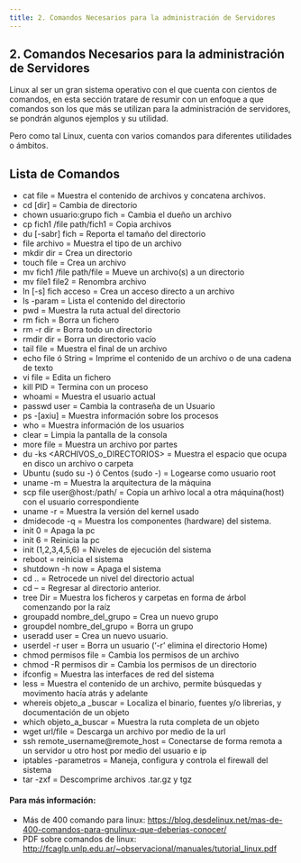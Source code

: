 ```yaml
---
title: 2. Comandos Necesarios para la administración de Servidores
---
```

## 2. Comandos Necesarios para la administración de Servidores

Linux al ser un gran sistema operativo con el que cuenta con cientos de comandos, en esta  sección tratare de resumir con un enfoque a que comandos son los que más se utilizan para la administración de servidores, se pondrán algunos ejemplos y su utilidad.

Pero como tal Linux, cuenta con varios comandos para diferentes utilidades o ámbitos. 


## Lista de Comandos


* cat  file =  Muestra el contenido de archivos y concatena archivos.
* cd [dir]  =  Cambia de directorio
* chown usuario:grupo fich  =  Cambia el dueño un archivo
* cp fich1  /file path/fich1  =  Copia archivos
* du [-sabr] fich  =  Reporta el tamaño del directorio
* file archivo  =   Muestra el tipo de un archivo
* mkdir dir   =  Crea un directorio
* touch file   =  Crea un archivo
* mv fich1   /file path/file  =  Mueve un archivo(s) a un directorio
* mv file1   file2   =   Renombra archivo
* ln [-s] fich acceso   =   Crea un acceso directo a un archivo
* ls -param  =  Lista el contenido del directorio
* pwd  =   Muestra la ruta actual del directorio
* rm fich  =  Borra un fichero
* rm -r dir  =  Borra todo un directorio
* rmdir dir  =  Borra un directorio vacío
* tail  file  =  Muestra el final de un archivo
* echo file ó String =  Imprime el contenido de un archivo o de una cadena de texto
* vi file  =  Edita un fichero
* kill  PID  = Termina con un proceso
* whoami   =  Muestra el usuario actual
* passwd  user =  Cambia la contraseña de un Usuario
* ps -[axiu]  =  Muestra información sobre los procesos
* who  =  Muestra información de los usuarios
* clear  =  Limpia la pantalla de la consola
* more  file  =  Muestra un archivo por partes
* du -ks <ARCHIVOS_o_DIRECTORIOS>   =  Muestra el espacio que ocupa en disco un archivo o carpeta
* Ubuntu (sudo su -)  ó  Centos (sudo -)  =  Logearse como usuario root
* uname -m   =  Muestra la arquitectura de la máquina  
* scp file  user@host:/path/   =  Copia un arhivo local a otra máquina(host) con el usuario correspondiente
* uname -r = Muestra la versión del kernel usado
* dmidecode -q   =  Muestra los componentes (hardware) del sistema.
* init 0  =  Apaga la pc
* init 6   =  Reinicia la pc
* init (1,2,3,4,5,6)  = Niveles de ejecución del sistema
* reboot  =  reinicia el sistema
* shutdown -h now  =  Apaga el sistema
* cd ..  =  Retrocede un nivel del directorio actual
* cd –   = Regresar al directorio anterior.
* tree  Dir = Muestra los ficheros y carpetas en forma de árbol comenzando por la raíz
* groupadd nombre_del_grupo  =  Crea un nuevo grupo
* groupdel nombre_del_grupo   =  Borra un grupo
* useradd user  =  Crea un nuevo usuario. 
* userdel -r user  =  Borra un usuario (‘-r’ elimina el directorio Home)
* chmod  permisos  file   =  Cambia los permisos de un archivo 
* chmod  -R  permisos  dir  =  Cambia los permisos de un  directorio
* ifconfig  =  Muestra  las interfaces de red del sistema
* less =  Muestra el contenido de un archivo, permite búsquedas y movimento hacía atrás y adelante
* whereis objeto_a _buscar  =  Localiza el binario, fuentes y/o librerias, y documentación de un objeto
* which objeto_a_buscar =  Muestra la ruta completa de un objeto
* wget  url/file   =  Descarga un archivo por medio de la url
* ssh remote_username@remote_host  =  Conectarse de forma remota a un servidor u otro host por medio del usuario e ip
* iptables -parametros  =  Maneja, configura  y controla el firewall del sistema  
* tar -zxf  = Descomprime archivos .tar.gz  y tgz


#### Para más información:
<!-- Please add any articles you think might be helpful to read before writing the article -->
- Más de 400 comando para linux:   <a href='https://blog.desdelinux.net/mas-de-400-comandos-para-gnulinux-que-deberias-conocer/' target='_blank' rel='nofollow'>https://blog.desdelinux.net/mas-de-400-comandos-para-gnulinux-que-deberias-conocer/</a>
- PDF sobre comandos de linux:  <a href='http://fcaglp.unlp.edu.ar/~observacional/manuales/tutorial_linux.pdf' target='_blank' rel='nofollow'>http://fcaglp.unlp.edu.ar/~observacional/manuales/tutorial_linux.pdf</a>

